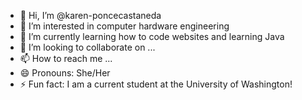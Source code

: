- 👋 Hi, I’m @karen-poncecastaneda
- 👀 I’m interested in computer hardware engineering 
- 🌱 I’m currently learning how to code websites and learning Java
- 💞️ I’m looking to collaborate on ...
- 📫 How to reach me ...
- 😄 Pronouns: She/Her
- ⚡ Fun fact: I am a current student at the University of Washington!

<!---
karen-poncecastaneda/karen-poncecastaneda is a ✨ special ✨ repository because its `README.md` (this file) appears on your GitHub profile.
You can click the Preview link to take a look at your changes.
--->
